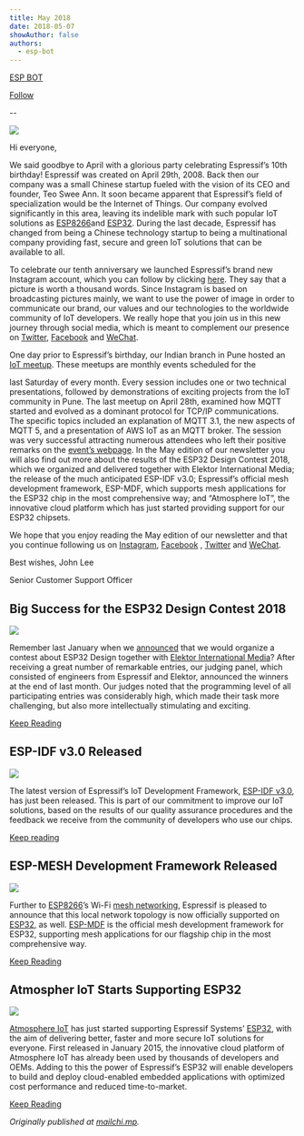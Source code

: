 ```yaml
---
title: May 2018
date: 2018-05-07
showAuthor: false
authors: 
  - esp-bot
---
```

[ESP BOT](https://medium.com/@espbot?source=post_page-----b892e62de714--------------------------------)

[Follow](https://medium.com/m/signin?actionUrl=https%3A%2F%2Fmedium.com%2F_%2Fsubscribe%2Fuser%2F71611a95e5c4&operation=register&redirect=https%3A%2F%2Fblog.espressif.com%2Fmay-2018-b892e62de714&user=ESP+BOT&userId=71611a95e5c4&source=post_page-71611a95e5c4----b892e62de714---------------------post_header-----------)

--

![](https://miro.medium.com/v2/resize:fit:640/format:webp/0*TksjII81iS7lolwt.jpg)

Hi everyone,

We said goodbye to April with a glorious party celebrating Espressif’s 10th birthday! Espressif was created on April 29th, 2008. Back then our company was a small Chinese startup fueled with the vision of its CEO and founder, Teo Swee Ann. It soon became apparent that Espressif’s field of specialization would be the Internet of Things. Our company evolved significantly in this area, leaving its indelible mark with such popular IoT solutions as [ESP8266](https://www.espressif.com/en/products/hardware/esp8266ex/overview)and [ESP32](https://www.espressif.com/en/products/hardware/esp32/overview). During the last decade, Espressif has changed from being a Chinese technology startup to being a multinational company providing fast, secure and green IoT solutions that can be available to all.

To celebrate our tenth anniversary we launched Espressif’s brand new Instagram account, which you can follow by clicking [here](https://www.instagram.com/espressif_systems/). They say that a picture is worth a thousand words. Since Instagram is based on broadcasting pictures mainly, we want to use the power of image in order to communicate our brand, our values and our technologies to the worldwide community of IoT developers. We really hope that you join us in this new journey through social media, which is meant to complement our presence on [Twitter](https://twitter.com/EspressifSystem), [Facebook](https://www.facebook.com/espressif/) and [WeChat](https://mp.weixin.qq.com/s/zcuHVGHS78U8NawUI6rF9Q).

One day prior to Espressif’s birthday, our Indian branch in Pune hosted an [IoT meetup](https://www.meetup.com/Internet-Of-Things-Pune-IoTPune/events/249858635/). These meetups are monthly events scheduled for the

last Saturday of every month. Every session includes one or two technical presentations, followed by demonstrations of exciting projects from the IoT community in Pune. The last meetup on April 28th, examined how MQTT started and evolved as a dominant protocol for TCP/IP communications. The specific topics included an explanation of MQTT 3.1, the new aspects of MQTT 5, and a presentation of AWS IoT as an MQTT broker. The session was very successful attracting numerous attendees who left their positive remarks on the [event’s webpage](https://www.meetup.com/Internet-Of-Things-Pune-IoTPune/events/249858635/). In the May edition of our newsletter you will also find out more about the results of the ESP32 Design Contest 2018, which we organized and delivered together with Elektor International Media; the release of the much anticipated ESP-IDF v3.0; Espressif’s official mesh development framework, ESP-MDF, which supports mesh applications for the ESP32 chip in the most comprehensive way; and “Atmosphere IoT”, the innovative cloud platform which has just started providing support for our ESP32 chipsets.

We hope that you enjoy reading the May edition of our newsletter and that you continue following us on [Instagram](https://www.instagram.com/espressif_systems/), [Facebook](https://www.facebook.com/espressif/) , [Twitter](https://twitter.com/EspressifSystem) and [WeChat](https://mp.weixin.qq.com/s/zcuHVGHS78U8NawUI6rF9Q).

Best wishes, John Lee

Senior Customer Support Officer

## Big Success for the ESP32 Design Contest 2018

![](https://miro.medium.com/v2/resize:fit:640/format:webp/0*DyjljGb8L3jRGA_l.jpg)

Remember last January when we [announced](https://www.espressif.com/en/media_overview/news/esp32-design-contest-2018?position=17&list=aFQ9TMtvmF3RxsudZcBkwp5VY6JFM7D9Pt40VeOeWag) that we would organize a contest about ESP32 Design together with [Elektor International Media](https://www.elektor.com/)? After receiving a great number of remarkable entries, our judging panel, which consisted of engineers from Espressif and Elektor, announced the winners at the end of last month. Our judges noted that the programming level of all participating entries was considerably high, which made their task more challenging, but also more intellectually stimulating and exciting.

[Keep Reading](https://www.espressif.com/en/media_overview/news/big-success-esp32-design-contest-2018?position=0&list=L5pbYNyePvCkj2wAPLAOjKuIWjxM_j71FZziTTDWHYM)

## ESP-IDF v3.0 Released

![](https://miro.medium.com/v2/resize:fit:640/format:webp/0*4Aztsza0RUpKcBbW.jpg)

The latest version of Espressif’s IoT Development Framework, [ESP-IDF v3.0](https://github.com/espressif/esp-idf/releases/tag/v3.0), has just been released. This is part of our commitment to improve our IoT solutions, based on the results of our quality assurance procedures and the feedback we receive from the community of developers who use our chips.

[Keep reading](https://www.espressif.com/en/media_overview/news/esp-idf-30-released?position=1&list=L5pbYNyePvCkj2wAPLAOjKuIWjxM_j71FZziTTDWHYM)

## ESP-MESH Development Framework Released

![](https://miro.medium.com/v2/resize:fit:640/format:webp/0*-ezk88YY0Ig_WutT.jpg)

Further to [ESP8266](https://www.espressif.com/en/products/hardware/esp8266ex/overview)’s Wi-Fi [mesh networking](https://www.espressif.com/en/products/software/esp-mesh/overview), Espressif is pleased to announce that this local network topology is now officially supported on [ESP32](https://www.espressif.com/en/products/hardware/esp32/overview), as well. [ESP-MDF](https://github.com/espressif/esp-mdf) is the official mesh development framework for ESP32, supporting mesh applications for our flagship chip in the most comprehensive way.

[Keep Reading](https://www.espressif.com/en/media_overview/news/esp-mesh-development-framework-released?position=2&list=L5pbYNyePvCkj2wAPLAOjKuIWjxM_j71FZziTTDWHYM)

## Atmospher IoT Starts Supporting ESP32

![](https://miro.medium.com/v2/resize:fit:640/format:webp/0*4vAMrkzOB0UstZNh.jpg)

[Atmosphere IoT](https://developer.atmosphereiot.com/documents/introduction/whatisatmosphere.html) has just started supporting Espressif Systems’ [ESP32](https://www.espressif.com/en/products/hardware/esp32/overview), with the aim of delivering better, faster and more secure IoT solutions for everyone. First released in January 2015, the innovative cloud platform of Atmosphere IoT has already been used by thousands of developers and OEMs. Adding to this the power of Espressif’s ESP32 will enable developers to build and deploy cloud-enabled embedded applications with optimized cost performance and reduced time-to-market.

[Keep Reading](https://www.espressif.com/en/media_overview/news/atmosphere-iot-starts-supporting-esp32?position=3&list=L5pbYNyePvCkj2wAPLAOjKuIWjxM_j71FZziTTDWHYM)

*Originally published at *[*mailchi.mp*](https://mailchi.mp/beb400e5a9db/espressif-esp-news-may-2018)*.*
